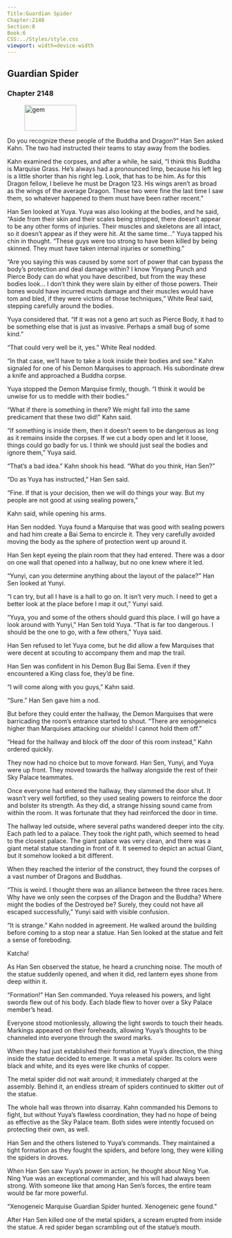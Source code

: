 ```yaml
---
Title:Guardian Spider 
Chapter:2148 
Section:8 
Book:6 
CSS:../Styles/style.css 
viewport: width=device-width
---
```

  
## Guardian Spider
### Chapter 2148
  
<figure>
	<img src="../Images/gem.gif" alt="gem" id="gem" width="120" height="60" />
</figure>
  

  
Do you recognize these people of the Buddha and Dragon?” Han Sen asked Kahn. The two had instructed their teams to stay away from the bodies.

Kahn examined the corpses, and after a while, he said, “I think this Buddha is Marquise Grass. He’s always had a pronounced limp, because his left leg is a little shorter than his right leg. Look, that has to be him. As for this Dragon fellow, I believe he must be Dragon 123. His wings aren’t as broad as the wings of the average Dragon. These two were fine the last time I saw them, so whatever happened to them must have been rather recent.”

Han Sen looked at Yuya. Yuya was also looking at the bodies, and he said, “Aside from their skin and their scales being stripped, there doesn’t appear to be any other forms of injuries. Their muscles and skeletons are all intact, so it doesn’t appear as if they were hit. At the same time…” Yuya tapped his chin in thought. “These guys were too strong to have been killed by being skinned. They must have taken internal injuries or something.”

“Are you saying this was caused by some sort of power that can bypass the body’s protection and deal damage within? I know Yinyang Punch and Pierce Body can do what you have described, but from the way these bodies look… I don’t think they were slain by either of those powers. Their bones would have incurred much damage and their muscles would have tom and bled, if they were victims of those techniques,” White Real said, stepping carefully around the bodies.

Yuya considered that. “If it was not a geno art such as Pierce Body, it had to be something else that is just as invasive. Perhaps a small bug of some kind.”

“That could very well be it, yes.” White Real nodded.

“In that case, we’ll have to take a look inside their bodies and see.” Kahn signaled for one of his Demon Marquises to approach. His subordinate drew a knife and approached a Buddha corpse.

Yuya stopped the Demon Marquise firmly, though. “I think it would be unwise for us to meddle with their bodies.”

“What if there is something in there? We might fall into the same predicament that these two did!” Kahn said.

“If something is inside them, then it doesn’t seem to be dangerous as long as it remains inside the corpses. If we cut a body open and let it loose, things could go badly for us. I think we should just seal the bodies and ignore them,” Yuya said.

“That’s a bad idea.” Kahn shook his head. “What do you think, Han Sen?”

“Do as Yuya has instructed,” Han Sen said.

“Fine. If that is your decision, then we will do things your way. But my people are not good at using sealing powers,”

Kahn said, while opening his arms.

Han Sen nodded. Yuya found a Marquise that was good with sealing powers and had him create a Bai Sema to encircle it. They very carefully avoided moving the body as the sphere of protection went up around it.

Han Sen kept eyeing the plain room that they had entered. There was a door on one wall that opened into a hallway, but no one knew where it led.

“Yunyi, can you determine anything about the layout of the palace?” Han Sen looked at Yunyi.

“I can try, but all I have is a hall to go on. It isn’t very much. I need to get a better look at the place before I map it out,” Yunyi said.

“Yuya, you and some of the others should guard this place. I will go have a look around with Yunyi,” Han Sen told Yuya. “That is far too dangerous. I should be the one to go, with a few others,” Yuya said.

Han Sen refused to let Yuya come, but he did allow a few Marquises that were decent at scouting to accompany them and map the trail.

Han Sen was confident in his Demon Bug Bai Sema. Even if they encountered a King class foe, they’d be fine.

“I will come along with you guys,” Kahn said.

“Sure.” Han Sen gave him a nod.

But before they could enter the hallway, the Demon Marquises that were barricading the room’s entrance started to shout. “There are xenogeneics higher than Marquises attacking our shields! I cannot hold them off.”

“Head for the hallway and block off the door of this room instead,” Kahn ordered quickly.

They now had no choice but to move forward. Han Sen, Yunyi, and Yuya were up front. They moved towards the hallway alongside the rest of their Sky Palace teammates.

Once everyone had entered the hallway, they slammed the door shut. It wasn’t very well fortified, so they used sealing powers to reinforce the door and bolster its strength. As they did, a strange hissing sound came from within the room. It was fortunate that they had reinforced the door in time.

The hallway led outside, where several paths wandered deeper into the city. Each path led to a palace. They took the right path, which seemed to head to the closest palace. The giant palace was very clean, and there was a giant metal statue standing in front of it. It seemed to depict an actual Giant, but it somehow looked a bit different.

When they reached the interior of the construct, they found the corpses of a vast number of Dragons and Buddhas.

“This is weird. I thought there was an alliance between the three races here. Why have we only seen the corpses of the Dragon and the Buddha? Where might the bodies of the Destroyed be? Surely, they could not have all escaped successfully,” Yunyi said with visible confusion.

“It is strange.” Kahn nodded in agreement. He walked around the building before coming to a stop near a statue. Han Sen looked at the statue and felt a sense of foreboding.

Katcha!

As Han Sen observed the statue, he heard a crunching noise. The mouth of the statue suddenly opened, and when it did, red lantern eyes shone from deep within it.

“Formation!” Han Sen commanded. Yuya released his powers, and light swords flew out of his body. Each blade flew to hover over a Sky Palace member’s head.

Everyone stood motionlessly, allowing the light swords to touch their heads. Markings appeared on their foreheads, allowing Yuya’s thoughts to be channeled into everyone through the sword marks.

When they had just established their formation at Yuya’s direction, the thing inside the statue decided to emerge. It was a metal spider. Its colors were black and white, and its eyes were like chunks of copper.

The metal spider did not wait around; it immediately charged at the assembly. Behind it, an endless stream of spiders continued to skitter out of the statue.

The whole hall was thrown into disarray. Kahn commanded his Demons to fight, but without Yuya’s flawless coordination, they had no hope of being as effective as the Sky Palace team. Both sides were intently focused on protecting their own, as well.

Han Sen and the others listened to Yuya’s commands. They maintained a tight formation as they fought the spiders, and before long, they were killing the spiders in droves.

When Han Sen saw Yuya’s power in action, he thought about Ning Yue. Ning Yue was an exceptional commander, and his will had always been strong. With someone like that among Han Sen’s forces, the entire team would be far more powerful.

“Xenogeneic Marquise Guardian Spider hunted. Xenogeneic gene found.”

After Han Sen killed one of the metal spiders, a scream erupted from inside the statue. A red spider began scrambling out of the statue’s mouth.